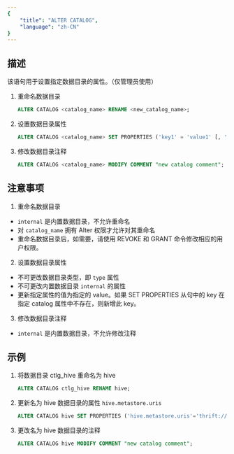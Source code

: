 ```yaml
---
{
    "title": "ALTER CATALOG",
    "language": "zh-CN"
}
---
```


<!--
Licensed to the Apache Software Foundation (ASF) under one
or more contributor license agreements.  See the NOTICE file
distributed with this work for additional information
regarding copyright ownership.  The ASF licenses this file
to you under the Apache License, Version 2.0 (the
"License"); you may not use this file except in compliance
with the License.  You may obtain a copy of the License at

  http://www.apache.org/licenses/LICENSE-2.0

Unless required by applicable law or agreed to in writing,
software distributed under the License is distributed on an
"AS IS" BASIS, WITHOUT WARRANTIES OR CONDITIONS OF ANY
KIND, either express or implied.  See the License for the
specific language governing permissions and limitations
under the License.
-->

## 描述

该语句用于设置指定数据目录的属性。（仅管理员使用）

1) 重命名数据目录

    ```sql
    ALTER CATALOG <catalog_name> RENAME <new_catalog_name>;
    ```

2) 设置数据目录属性

    ```sql
    ALTER CATALOG <catalog_name> SET PROPERTIES ('key1' = 'value1' [, 'key' = 'value2']); 
    ```

3) 修改数据目录注释

    ```sql
    ALTER CATALOG <catalog_name> MODIFY COMMENT "new catalog comment";
    ```

## 注意事项

1) 重命名数据目录
- `internal` 是内置数据目录，不允许重命名
- 对 `catalog_name` 拥有 Alter 权限才允许对其重命名
- 重命名数据目录后，如需要，请使用 REVOKE 和 GRANT 命令修改相应的用户权限。

2) 设置数据目录属性
- 不可更改数据目录类型，即 `type` 属性
- 不可更改内置数据目录 `internal` 的属性
- 更新指定属性的值为指定的 value。如果 SET PROPERTIES 从句中的 key 在指定 catalog 属性中不存在，则新增此 key。

3) 修改数据目录注释
- `internal` 是内置数据目录，不允许修改注释

## 示例

1. 将数据目录 ctlg_hive 重命名为 hive

    ```sql
    ALTER CATALOG ctlg_hive RENAME hive;
    ```

2. 更新名为 hive 数据目录的属性 `hive.metastore.uris`

    ```sql
    ALTER CATALOG hive SET PROPERTIES ('hive.metastore.uris'='thrift://172.21.0.1:9083');
    ```

3. 更改名为 hive 数据目录的注释

    ```sql
    ALTER CATALOG hive MODIFY COMMENT "new catalog comment";
    ```
